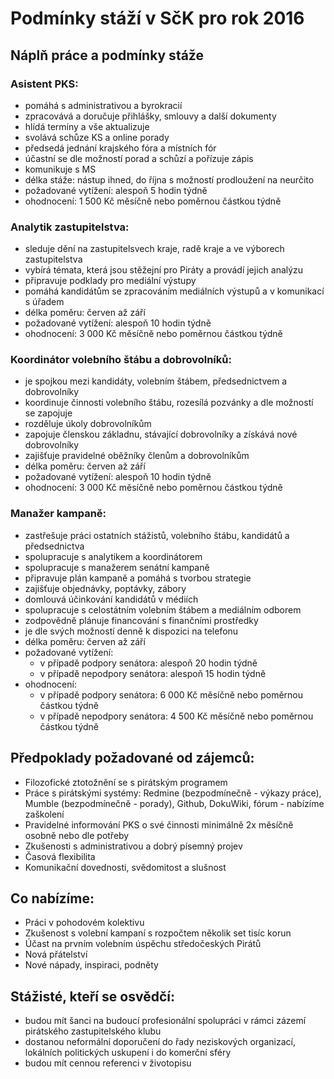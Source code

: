 # Podmínky stáží v SčK pro rok 2016


## Náplň práce a podmínky stáže

### Asistent PKS:
- pomáhá s administrativou a byrokracií
- zpracovává a doručuje přihlášky, smlouvy a další dokumenty
- hlídá termíny a vše aktualizuje 
- svolává schůze KS a online porady
- předsedá jednání krajského fóra a místních fór
- účastní se dle možností porad a schůzí a pořízuje zápis
- komunikuje s MS
- délka stáže: nástup ihned, do října s možností prodloužení na neurčito
- požadované vytížení: alespoň 5 hodin týdně
- ohodnocení: 1 500 Kč měsíčně nebo poměrnou částkou týdně


### Analytik zastupitelstva:
- sleduje dění na zastupitelsvech kraje, radě kraje a ve výborech zastupitelstva
- vybírá témata, která jsou stěžejní pro Piráty a provádí jejich analýzu
- připravuje podklady pro mediální výstupy
- pomáhá kandidátům se zpracováním mediálních výstupů a v komunikací s úřadem
- délka poměru: červen až září
- požadované vytížení: alespoň 10 hodin týdně
- ohodnocení: 3 000 Kč měsíčně nebo poměrnou částkou týdně


### Koordinátor volebního štábu a dobrovolníků:
- je spojkou mezi kandidáty, volebním štábem, předsednictvem a dobrovolníky
- koordinuje činnosti volebního štábu, rozesílá pozvánky a dle možností se zapojuje
- rozděluje úkoly dobrovolníkům 
- zapojuje členskou základnu, stávající dobrovolníky a získává nové dobrovolníky
- zajišťuje pravidelné oběžníky členům a dobrovolníkům
- délka poměru: červen až září
- požadované vytížení: alespoň 10 hodin týdně
- ohodnocení: 3 000 Kč měsíčně nebo poměrnou částkou týdně


### Manažer kampaně:
- zastřešuje práci ostatních stážistů, volebního štábu, kandidátů a předsednictva
- spolupracuje s analytikem a koordinátorem
- spolupracuje s manažerem senátní kampaně
- připravuje plán kampaně a pomáhá s tvorbou strategie
- zajišťuje objednávky, poptávky, zábory
- domlouvá účinkování kandidátů v médiích 
- spolupracuje s celostátním volebním štábem a mediálním odborem
- zodpovědně plánuje financování s finančními prostředky
- je dle svých možností denně k dispozici na telefonu
- délka poměru: červen až září
- požadované vytížení: 
  - v případě podpory senátora: alespoň 20 hodin týdně
  - v případě nepodpory senátora: alespoň 15 hodin týdně
- ohodnocení: 
  - v případě podpory senátora: 6 000 Kč měsíčně nebo poměrnou částkou týdně
  - v případě nepodpory senátora: 4 500 Kč měsíčně nebo poměrnou částkou týdně


## Předpoklady požadované od zájemců:

- Filozofické ztotožnění se s pirátským programem
- Práce s pirátskými systémy: Redmine (bezpodmínečně - výkazy práce), Mumble (bezpodmínečně - porady), Github, DokuWiki, fórum - nabízíme zaškolení
- Pravidelné informování PKS o své činnosti minimálně 2x měsíčně osobně nebo dle potřeby
- Zkušenosti s administrativou a dobrý písemný projev
- Časová flexibilita
- Komunikační dovednosti, svědomitost a slušnost


## Co nabízíme:
- Práci v pohodovém kolektivu
- Zkušenost s volební kampaní s rozpočtem několik set tisíc korun
- Účast na prvním volebním úspěchu středočeských Pirátů
- Nová přátelství
- Nové nápady, inspiraci, podněty


## Stážisté, kteří se osvědčí:
- budou mít šanci na budoucí profesionální spolupráci v rámci zázemí pirátského zastupitelského klubu
- dostanou neformální doporučení do řady neziskových organizací, lokálních politických uskupení i do komerční sféry
- budou mít cennou referenci v životopisu
